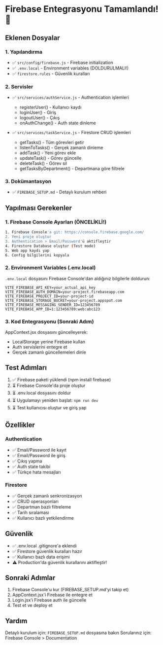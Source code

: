 # Firebase Entegrasyonu Tamamlandı! 🎉

## Eklenen Dosyalar

### 1. Yapılandırma
- ✅ `src/config/firebase.js` - Firebase initialization
- ✅ `.env.local` - Environment variables (DOLDURULMALI!)
- ✅ `firestore.rules` - Güvenlik kuralları

### 2. Servisler
- ✅ `src/services/authService.js` - Authentication işlemleri
  - registerUser() - Kullanıcı kaydı
  - loginUser() - Giriş
  - logoutUser() - Çıkış
  - onAuthChange() - Auth state dinleme
  
- ✅ `src/services/taskService.js` - Firestore CRUD işlemleri
  - getTasks() - Tüm görevleri getir
  - listenToTasks() - Gerçek zamanlı dinleme
  - addTask() - Yeni görev ekle
  - updateTask() - Görev güncelle
  - deleteTask() - Görev sil
  - getTasksByDepartment() - Departmana göre filtrele

### 3. Dokümantasyon
- ✅ `FIREBASE_SETUP.md` - Detaylı kurulum rehberi

## Yapılması Gerekenler

### 1. Firebase Console Ayarları (ÖNCELİKLİ!)

```bash
1. Firebase Console'a git: https://console.firebase.google.com/
2. Yeni proje oluştur
3. Authentication > Email/Password'ü aktifleştir
4. Firestore Database oluştur (Test mode)
5. Web app kaydı yap
6. Config bilgilerini kopyala
```

### 2. Environment Variables (.env.local)

`.env.local` dosyasını Firebase Console'dan aldığınız bilgilerle doldurun:

```env
VITE_FIREBASE_API_KEY=your_actual_api_key
VITE_FIREBASE_AUTH_DOMAIN=your-project.firebaseapp.com
VITE_FIREBASE_PROJECT_ID=your-project-id
VITE_FIREBASE_STORAGE_BUCKET=your-project.appspot.com
VITE_FIREBASE_MESSAGING_SENDER_ID=123456789
VITE_FIREBASE_APP_ID=1:123456789:web:abc123
```

### 3. Kod Entegrasyonu (Sonraki Adım)

AppContext.jsx dosyasını güncelleyerek:
- LocalStorage yerine Firebase kullan
- Auth servislerini entegre et
- Gerçek zamanlı güncellemeleri dinle

## Test Adımları

1. ✅ Firebase paketi yüklendi (npm install firebase)
2. ⏳ Firebase Console'da proje oluştur
3. ⏳ .env.local dosyasını doldur
4. ⏳ Uygulamayı yeniden başlat: `npm run dev`
5. ⏳ Test kullanıcısı oluştur ve giriş yap

## Özellikler

### Authentication
- ✅ Email/Password ile kayıt
- ✅ Email/Password ile giriş
- ✅ Çıkış yapma
- ✅ Auth state takibi
- ✅ Türkçe hata mesajları

### Firestore
- ✅ Gerçek zamanlı senkronizasyon
- ✅ CRUD operasyonları
- ✅ Departman bazlı filtreleme
- ✅ Tarih sıralaması
- ✅ Kullanıcı bazlı yetkilendirme

## Güvenlik

- ✅ .env.local .gitignore'a eklendi
- ✅ Firestore güvenlik kuralları hazır
- ✅ Kullanıcı bazlı data erişimi
- ⚠️ Production'da güvenlik kurallarını aktifleştir!

## Sonraki Adımlar

1. Firebase Console'u kur (FIREBASE_SETUP.md'yi takip et)
2. AppContext.jsx'i Firebase ile entegre et
3. Login.jsx'i Firebase auth ile güncelle
4. Test et ve deploy et

## Yardım

Detaylı kurulum için: `FIREBASE_SETUP.md` dosyasına bakın
Sorularınız için: Firebase Console > Documentation
